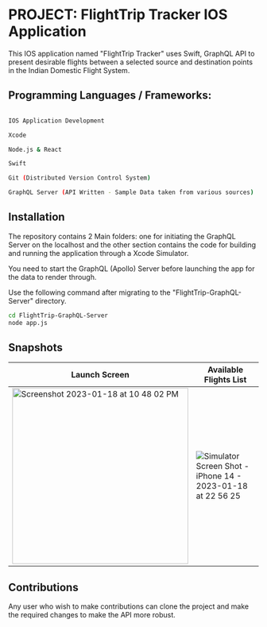 # PROJECT: FlightTrip Tracker IOS Application

This IOS application named "FlightTrip Tracker" uses Swift, GraphQL API to present desirable flights between a selected source and destination points in the Indian Domestic Flight System.


## Programming Languages / Frameworks:

``` bash

IOS Application Development

Xcode

Node.js & React

Swift

Git (Distributed Version Control System)

GraphQL Server (API Written - Sample Data taken from various sources)

```

## Installation

The repository contains 2 Main folders: one for initiating the GraphQL Server on the localhost and the other section contains the code for building and running the application through a Xcode Simulator.

You need to start the GraphQL (Apollo) Server before launching the app for the data to render through.

Use the following command after migrating to the "FlightTrip-GraphQL-Server" directory.

``` bash
cd FlightTrip-GraphQL-Server
node app.js
```
## Snapshots

| Launch Screen                                                   | Available Flights List              |
| -----------------------------------                             | ----------------------------------- |
| <img width="354" alt="Screenshot 2023-01-18 at 10 48 02 PM" src="https://github.com/jyothi-koushik-1998/project4-swift-graphql-ios-mobileapp/assets/47804397/2938f199-78a0-445e-94f9-00f626bfb4da"> | ![Simulator Screen Shot - iPhone 14 - 2023-01-18 at 22 56 25](https://github.com/jyothi-koushik-1998/project4-swift-graphql-ios-mobileapp/assets/47804397/b1c56995-3e80-44f0-ae87-282d99dd5602)
 

## Contributions

Any user who wish to make contributions can clone the project and make the required changes to make the API more robust. 
